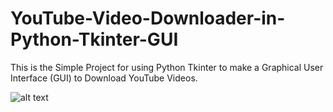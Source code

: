 # YouTube-Video-Downloader-in-Python-Tkinter-GUI
This is the Simple Project for using Python Tkinter to make a Graphical User Interface (GUI) to Download YouTube Videos.

![alt text](https://github.com/vkpdeveloper/YouTube-Video-Downloader-in-Python-Tkinter-GUI/blob/master/Capture.PNG)
